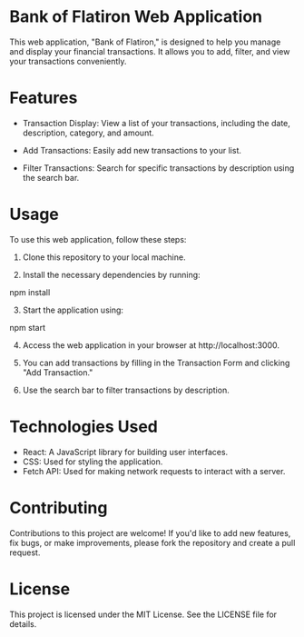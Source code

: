 # Bank of Flatiron Web Application
This web application, "Bank of Flatiron," is designed to help you manage and display your financial transactions. It allows you to add, filter, and view your transactions conveniently.

# Features
- Transaction Display: View a list of your transactions, including the date, description, category, and amount.

- Add Transactions: Easily add new transactions to your list.

- Filter Transactions: Search for specific transactions by description using the search bar.

# Usage
To use this web application, follow these steps:

1. Clone this repository to your local machine.

2. Install the necessary dependencies by running:

npm install

3. Start the application using:

npm start

4. Access the web application in your browser at http://localhost:3000.

5. You can add transactions by filling in the Transaction Form and clicking "Add Transaction."

6. Use the search bar to filter transactions by description.

# Technologies Used
- React: A JavaScript library for building user interfaces.
- CSS: Used for styling the application.
- Fetch API: Used for making network requests to interact with a server.

# Contributing
Contributions to this project are welcome! If you'd like to add new features, fix bugs, or make improvements, please fork the repository and create a pull request.

# License
This project is licensed under the MIT License. See the LICENSE file for details.
